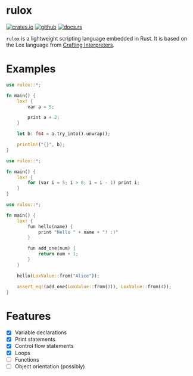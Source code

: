# rulox

[![crates.io](https://img.shields.io/badge/crates.io-fc8d62?style=for-the-badge&labelColor=555555&logo=rust)](https://crates.io/crates/rulox) 
[![github](https://img.shields.io/badge/github-8da0cb?style=for-the-badge&labelColor=555555&logo=github)](https://github.com/Spartan2909/rulox)
[![docs.rs](https://img.shields.io/badge/docs.rs-66c2a5?style=for-the-badge&labelColor=555555&logo=docs.rs)](https://docs.rs/rulox/latest) <br>

`rulox` is a lightweight scripting language embedded in Rust. 
It is based on the Lox language from [Crafting Interpreters](http://craftinginterpreters.com/). 

# Examples
```rust
use rulox::*;

fn main() {
    lox! {
        var a = 5;

        print a + 2;
    }

    let b: f64 = a.try_into().unwrap();

    println!("{}", b);
}
```

```rust
use rulox::*;

fn main() {
    lox! {
        for (var i = 5; i > 0; i = i - 1) print i;
    }
}
```

```rust
use rulox::*;

fn main() {
    lox! {
        fun hello(name) {
            print "Hello " + name + "! :)"
        }

        fun add_one(num) {
            return num + 1;
        }
    }

    hello(LoxValue::from("Alice"));

    assert_eq!(add_one(LoxValue::from(3)), LoxValue::from(4));
}
```

# Features

- [x] Variable declarations
- [x] Print statements
- [x] Control flow statements
- [x] Loops
- [ ] Functions
- [ ] Object orientation (possibly)
